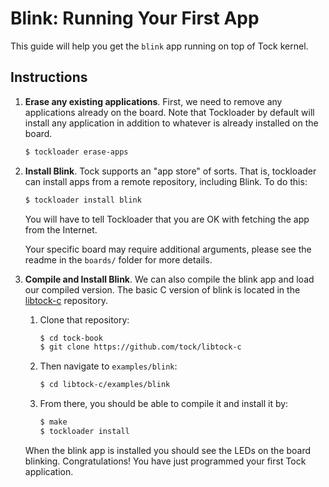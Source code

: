 Blink: Running Your First App
=============================

This guide will help you get the `blink` app running on top of Tock kernel.

Instructions
------------

1. **Erase any existing applications**. First, we need to remove any applications already
on the board. Note that Tockloader by default will install any application in
addition to whatever is already installed on the board.

    ```bash
    $ tockloader erase-apps
    ```

2. **Install Blink**. Tock supports an "app store" of sorts. That is, tockloader
   can install apps from a remote repository, including Blink. To do this:

    ```bash
    $ tockloader install blink
    ```

    You will have to tell Tockloader that you are OK with fetching the app from
    the Internet.

    Your specific board may require additional arguments, please see the readme
    in the `boards/` folder for more details.

3. **Compile and Install Blink**. We can also compile the blink app and load our
   compiled version. The basic C version of blink is located in the
   [libtock-c](https://github.com/tock/libtock-c) repository.

    1. Clone that repository:

        ```bash
        $ cd tock-book
        $ git clone https://github.com/tock/libtock-c
        ```

    2. Then navigate to `examples/blink`:

        ```bash
        $ cd libtock-c/examples/blink
        ```

    3. From there, you should be able to compile it and install it by:

        ```bash
        $ make
        $ tockloader install
        ```

    When the blink app is installed you should see the LEDs on the board
    blinking. Congratulations! You have just programmed your first Tock
    application.
